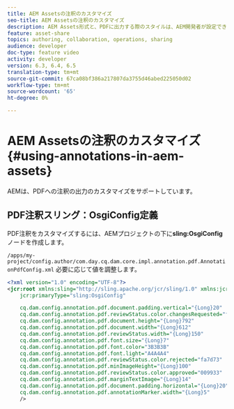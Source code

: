 ```yaml
---
title: AEM Assetsの注釈のカスタマイズ
seo-title: AEM Assetsの注釈のカスタマイズ
description: AEM Assets形式と、PDFに出力する際のスタイルは、AEM開発者が設定できます。
feature: asset-share
topics: authoring, collaboration, operations, sharing
audience: developer
doc-type: feature video
activity: developer
version: 6.3, 6.4, 6.5
translation-type: tm+mt
source-git-commit: 67ca08bf386a217807da3755d46abed225050d02
workflow-type: tm+mt
source-wordcount: '65'
ht-degree: 0%

---
```



# AEM Assetsの注釈のカスタマイズ{#using-annotations-in-aem-assets}

AEMは、PDFへの注釈の出力のカスタマイズをサポートしています。

## PDF注釈スリング：OsgiConfig定義

PDF注釈をカスタマイズするには、AEMプロジェクトの下に&#x200B;**sling:OsgiConfig**&#x200B;ノードを作成します。

`/apps/my-project/config.author/com.day.cq.dam.core.impl.annotation.pdf.AnnotationPdfConfig.xml` 必要に応じて値を調整します。

```xml
<?xml version="1.0" encoding="UTF-8"?>
<jcr:root xmlns:sling="http://sling.apache.org/jcr/sling/1.0" xmlns:jcr="http://www.jcp.org/jcr/1.0"
    jcr:primaryType="sling:OsgiConfig"

    cq.dam.config.annotation.pdf.document.padding.vertical="{Long}20"
    cq.dam.config.annotation.pdf.reviewStatus.color.changesRequested="fad269"
    cq.dam.config.annotation.pdf.document.height="{Long}792"
    cq.dam.config.annotation.pdf.document.width="{Long}612"
    cq.dam.config.annotation.pdf.reviewStatus.width="{Long}150"
    cq.dam.config.annotation.pdf.font.size="{Long}7"
    cq.dam.config.annotation.pdf.font.color="3B3B3B"
    cq.dam.config.annotation.pdf.font.light="A4A4A4"
    cq.dam.config.annotation.pdf.reviewStatus.color.rejected="fa7d73"
    cq.dam.config.annotation.pdf.minImageHeight="{Long}100"
    cq.dam.config.annotation.pdf.reviewStatus.color.approved="009933"
    cq.dam.config.annotation.pdf.marginTextImage="{Long}14"
    cq.dam.config.annotation.pdf.document.padding.horizontal="{Long}20"
    cq.dam.config.annotation.pdf.annotationMarker.width="{Long}5"
    />
```

